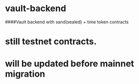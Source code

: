 # vault-backend
####Vault backend with sand(sealed) + time token contracts


# still testnet contracts.
# will be updated before mainnet migration
